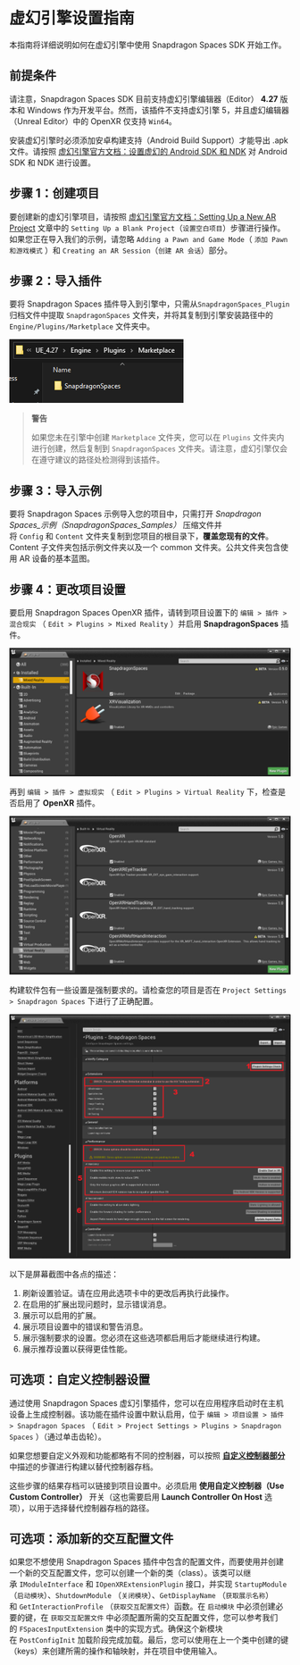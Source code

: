 # 虚幻引擎设置指南

本指南将详细说明如何在虚幻引擎中使用 Snapdragon Spaces SDK 开始工作。

## 前提条件

请注意，Snapdragon Spaces SDK 目前支持虚幻引擎编辑器（Editor） **4.27** 版本和 Windows 作为开发平台。然而，该插件不支持虚幻引擎 5，并且虚幻编辑器（Unreal Editor）中的 OpenXR 仅支持 `Win64`。

安装虚幻引擎时必须添加安卓构建支持（Android Build Support）才能导出 .apk 文件。请按照 [虚幻引擎官方文档：设置虚幻的 Android SDK 和 NDK](https://docs.unrealengine.com/4.27/en-US/SharingAndReleasing/Mobile/Android/Setup/AndroidStudio/) 对 Android SDK 和 NDK 进行设置。

## 步骤 1：创建项目

要创建新的虚幻引擎项目，请按照 [虚幻引擎官方文档：Setting Up a New AR Project](https://docs.unrealengine.com/4.27/en-US/SharingAndReleasing/XRDevelopment/OpenXR/XRSharedExperiences/ARPins/SettingUpANewARProject/) 文章中的 `Setting Up a Blank Project`（`设置空白项目`）步骤进行操作。如果您正在导入我们的示例，请忽略 `Adding a Pawn and Game Mode`（ `添加 Pawn 和游戏模式` ）和 `Creating an AR Session`（`创建 AR 会话`）部分。

## 步骤 2：导入插件

要将 Snapdragon Spaces 插件导入到引擎中，只需从`SnapdragonSpaces_Plugin` 归档文件中提取 `SnapdragonSpaces` 文件夹，并将其复制到引擎安装路径中的 `Engine/Plugins/Marketplace` 文件夹中。

![img1](./pic-SetupGuideUE/4.png)

>**警告**
>
>如果您未在引擎中创建 `Marketplace` 文件夹，您可以在 `Plugins` 文件夹内进行创建，然后复制到 `SnapdragonSpaces` 文件夹。请注意，虚幻引擎仅会在遵守建议的路径处检测得到该插件。

## 步骤 3：导入示例

要将 Snapdragon Spaces 示例导入您的项目中，只需打开 *Snapdragon Spaces_示例（SnapdragonSpaces_Samples）* 压缩文件并将 `Config` 和 `Content` 文件夹复制到您项目的根目录下，**覆盖您现有的文件**。Content 子文件夹包括示例文件夹以及一个 common 文件夹。公共文件夹包含使用 AR 设备的基本蓝图。

## 步骤 4：更改项目设置

要启用 Snapdragon Spaces OpenXR 插件，请转到项目设置下的 `编辑 > 插件 > 混合现实` （ `Edit > Plugins > Mixed Reality` ）并启用 **SnapdragonSpaces** 插件。

![1](./pic-SetupGuideUE/1.png)

再到 `编辑 > 插件 > 虚拟现实` （ `Edit > Plugins > Virtual Reality` 下，检查是否启用了 **OpenXR** 插件。

![2](./pic-SetupGuideUE/2.png)

构建软件包有一些设置是强制要求的。请检查您的项目是否在 `Project Settings > Snapdragon Spaces` 下进行了正确配置。

![3](./pic-SetupGuideUE/3.png)

以下是屏幕截图中各点的描述：

1. 刷新设置验证。请在应用此选项卡中的更改后再执行此操作。
2. 在启用的扩展出现问题时，显示错误消息。
3. 展示可以启用的扩展。
4. 展示项目设置中的错误和警告消息。
5. 展示强制要求的设置。您必须在这些选项都启用后才能继续进行构建。
6. 展示推荐设置以获得更佳性能。

## 可选项：自定义控制器设置

通过使用 Snapdragon Spaces 虚幻引擎插件，您可以在应用程序启动时在主机设备上生成控制器。该功能在插件设置中默认启用，位于 `编辑 > 项目设置 > 插件 > Snapdragon Spaces` （ `Edit > Project Settings > Plugins > Snapdragon Spaces` ）（通过单击齿轮）。

如果您想要自定义外观和功能都略有不同的控制器，可以按照 [**自定义控制器部分**](./../designux/CustomControllerProject.md) 中描述的步骤进行构建以替代控制器存档。

这些步骤的结果存档可以链接到项目设置中。必须启用 **使用自定义控制器（Use Custom Controller）** 开关（这也需要启用 **Launch Controller On Host** 选项），以用于选择替代控制器存档的路径。

## 可选项：添加新的交互配置文件

如果您不想使用 Snapdragon Spaces 插件中包含的配置文件，而要使用并创建一个新的交互配置文件，您可以创建一个新的类（class）。该类可以继承 `IModuleInterface` 和 `IOpenXRExtensionPlugin` 接口，并实现 `StartupModule` （`启动模块`）、`ShutdownModule` （`关闭模块`）、`GetDisplayName` （`获取展示名称`）和 `GetInteractionProfile` （`获取交互配置文件`）函数。在 `启动模块` 中必须创建必要的键，在 `获取交互配置文件` 中必须配置所需的交互配置文件，您可以参考我们的 `FSpacesInputExtension` 类中的实现方式。确保这个新模块在 `PostConfigInit` 加载阶段完成加载。最后，您可以使用在上一个类中创建的键（keys）来创建所需的操作和轴映射，并在项目中使用输入。
